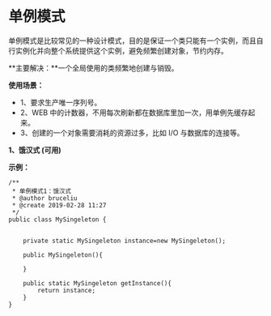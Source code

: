 # 单例模式

单例模式是比较常见的一种设计模式，目的是保证一个类只能有一个实例，而且自行实例化并向整个系统提供这个实例，避免频繁创建对象，节约内存。

**主要解决：**一个全局使用的类频繁地创建与销毁。



**使用场景：**

- 1、要求生产唯一序列号。
- 2、WEB 中的计数器，不用每次刷新都在数据库里加一次，用单例先缓存起来。
- 3、创建的一个对象需要消耗的资源过多，比如 I/O 与数据库的连接等。



**1、饿汉式 (可用)**

**示例：**

```
/**
 * 单例模式1：饿汉式
 * @author bruceliu
 * @create 2019-02-28 11:27
 */
public class MySingeleton {


    private static MySingeleton instance=new MySingeleton();

    public MySingeleton(){

    }

    public static MySingeleton getInstance(){
        return instance;
    }
}
```

